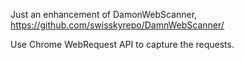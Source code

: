 Just an enhancement of DamonWebScanner, https://github.com/swisskyrepo/DamnWebScanner/

Use Chrome WebRequest API to capture the requests.
